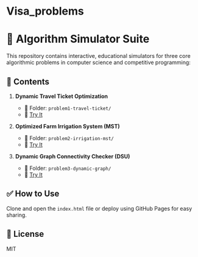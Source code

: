 # Visa_problems
# 🧠 Algorithm Simulator Suite

This repository contains interactive, educational simulators for three core algorithmic problems in computer science and competitive programming:

## 🔗 Contents

1. **Dynamic Travel Ticket Optimization**
   - 📁 Folder: `problem1-travel-ticket/`
   - 🔗 [Try It](./problem1-travel-ticket/index.html)

2. **Optimized Farm Irrigation System (MST)**
   - 📁 Folder: `problem2-irrigation-mst/`
   - 🔗 [Try It](./problem2-irrigation-mst/index.html)

3. **Dynamic Graph Connectivity Checker (DSU)**
   - 📁 Folder: `problem3-dynamic-graph/`
   - 🔗 [Try It](./problem3-dynamic-graph/index.html)

## ✅ How to Use

Clone and open the `index.html` file or deploy using GitHub Pages for easy sharing.

## 📄 License

MIT
